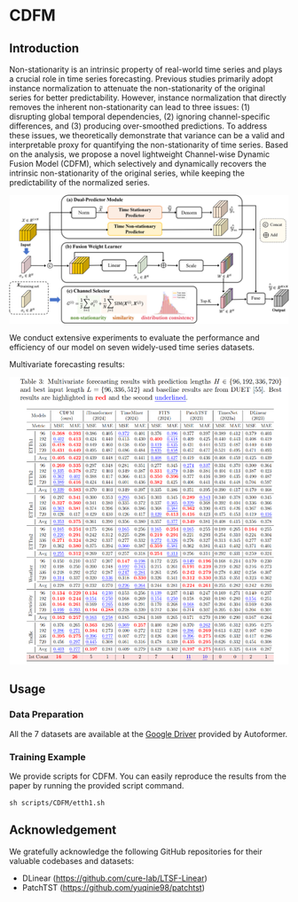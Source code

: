 # CDFM

## Introduction
Non-stationarity is an intrinsic property of real-world time series and plays a crucial role in time series forecasting. Previous studies primarily adopt instance normalization to attenuate the non-stationarity of the original series for better predictability. However, instance normalization that directly removes the inherent non-stationarity can lead to three issues: (1) disrupting global temporal dependencies, (2) ignoring channel-specific differences, and (3) producing over-smoothed predictions.
To address these issues, we theoretically demonstrate that variance can be a valid and interpretable proxy for quantifying the non-stationarity of time series.
Based on the analysis, we propose a novel lightweight Channel-wise Dynamic Fusion Model (CDFM), which selectively and dynamically recovers the intrinsic non-stationarity of the original series, while keeping the predictability of the normalized series.

![framework](fig/framework.jpg)

We conduct extensive experiments to evaluate the performance and efficiency of our model on seven widely-used time series datasets.

Multivariate forecasting results:

![predictions](fig/predictions.jpg)

## Usage

### Data Preparation

All the 7 datasets are available at the [Google Driver](https://drive.google.com/drive/folders/1ZOYpTUa82_jCcxIdTmyr0LXQfvaM9vIy) provided by Autoformer.


### Training Example

We provide scripts for CDFM. You can easily reproduce the results from the paper by running the provided script command.

```
sh scripts/CDFM/etth1.sh
```

## Acknowledgement
We gratefully acknowledge the following GitHub repositories for their valuable codebases and datasets:
- DLinear (https://github.com/cure-lab/LTSF-Linear)
- PatchTST (https://github.com/yuqinie98/patchtst)